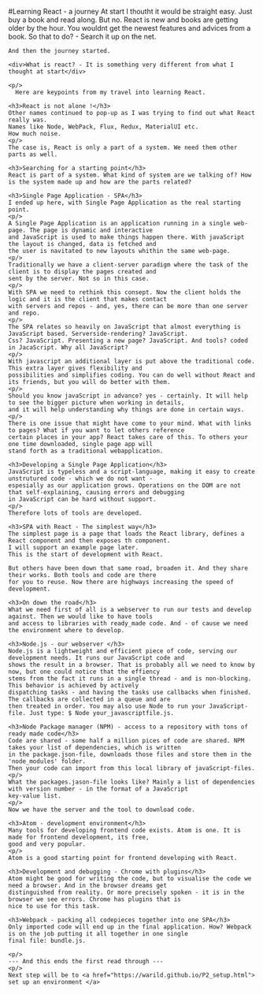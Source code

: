 #Learning React - a journey
    At start I thoutht it would be straight easy. Just buy a book and read along. But no.
    React is new and books are getting older by the hour. You wouldnt get the newest features and advices from a book.
    So that to do? - Search it up on the net.
  
    And then the journey started.
    
    <div>What is react? - It is something very different from what I thought at start</div> 
    
    <p/>
      Here are keypoints from my travel into learning React.
    
    <h3>React is not alone !</h3>
    Other names continued to pop-up as I was trying to find out what React really was. 
    Names like Node, WebPack, Flux, Redux, MaterialUI etc. 
    How much noise.
    <p/>    
    The case is, React is only a part of a system. We need them other parts as well. 
    
    <h3>Searching for a starting point</h3>
    React is part of a system. What kind of system are we talking of? How is the system made up and how are the parts related? 
    
    <h3>Single Page Application - SPA</h3>
    I ended up here, with Single Page Application as the real starting point. 
    <p/>
    A Single Page Application is an application running in a single web-page. The page is dynamic and interactive 
    and JavaScript is used to make things happen there. With javaScript the layout is changed, data is fetched and 
    the user is navitated to new layouts whithin the same web-page.
    <p/>
    Traditionally we have a client-server paradigm where the task of the client is to display the pages created and
    sent by the server. Not so in this case.
    <p/>
    With SPA we need to rethink this consept. Now the client holds the logic and it is the client that makes contact 
    with servers and repos - and, yes, there can be more than one server and repo.
    <p/>
    The SPA relates so heavily on JavaScript that almost everything is JavaScript based. Serverside-rendering? JavaScript.
    Css? JavaScript. Presenting a new page? JavaScript. And tools? coded in JacaScript. Why all JavaScript? 
    <p/>
    With javascript an additional layer is put above the traditional code. This extra layer gives flexibility and 
    possibilities and simplifies coding. You can do well without React and its friends, but you will do better with them.
    <p/>
    Should you know javaScript in advance? yes - certainly. It will help to see the bigger picture when working in details, 
    and it will help understanding why things are done in certain ways. 
    <p/>
    There is one issue that might have come to your mind. What with links to pages? What if you want to let others reference 
    certain places in your app? React takes care of this. To others your one time downloaded, single page app will 
    stand forth as a traditional webapplication.
    
    <h3>Developing a Single Page Application</h3>
    JavaScript is typeless and a script-language, making it easy to create unstrutured code - which we do not want -
    espesially as our application grows. Operations on the DOM are not that self-explaining, causing errors and debugging 
    in JavaScript can be hard without support. 
    <p/>
    Therefore lots of tools are developed.
    
    <h3>SPA with React - The simplest way</h3>
    The simplest page is a page that loads the React library, defines a React component and then exposes th component. 
    I will support an example page later.
    This is the start of development with React. 
    
    But others have been down that same road, broaden it. And they share their works. Both tools and code are there 
    for you to reuse. Now there are highways increasing the speed of development. 
    
    <h3>On down the road</h3>
    What we need first of all is a webserver to run our tests and develop against. Then we would like to have tools 
    and access to libraries with ready_made code. And - of cause we need the environment where to develop.
    
    <h3>Node.js - our webserver </h3>
    Node.js is a lightweight and efficient piece of code, serving our development needs. It runs our JavaScript code and 
    shows the result in a browser. That is probably all we need to know by now, but one could notice that the effiency 
    stems from the fact it runs in a single thread - and is non-blocking. This behavior is achieved by actively 
    dispatching tasks - and having the tasks use callbacks when finished. The callbacks are collected in a queue and are 
    then treated in order. You may also use Node to run your JavaScript-file. Just type: $ Node your_javascriptfile.js.
    
    <h3>Node Package manager (NPM) - access to a repository with tons of ready made code</h3>
    Code are shared - some half a million pices of code are shared. NPM takes your list of dependencies, which is written 
    in the package.json-file, downloads those files and store them in the 'node_modules' folder. 
    Then your code can import from this local library of javaScript-files.
    <p/>
    What the packages.jason-file looks like? Mainly a list of dependencies with version number - in the format of a JavaScript
    key-value list. 
    <p/>
    Now we have the server and the tool to download code. 
    
    <h3>Atom - development environment</h3>
    Many tools for developing frontend code exists. Atom is one. It is made for frontend development, its free, 
    good and very popular. 
    <p/>
    Atom is a good starting point for frontend developing with React.
    
    <h3>Development and debugging - Chrome with plugins</h3>
    Atom might be good for writing the code, but to visualise the code we need a browser. And in the browser dreams get 
    distinguished from reality. Or more precisely spoken - it is in the browser we see errors. Chrome has plugins that is
    nice to use for this task.
    
    <h3>Webpack - packing all codepieces together into one SPA</h3>
    Only imported code will end up in the final application. How? Webpack is on the job putting it all together in one single 
    final file: bundle.js.
    
    <p/> 
    --- And this ends the first read through ---
    <p/> 
    Next step will be to <a href="https://warild.github.io/P2_setup.html"> set up an environment </a>
    

      
